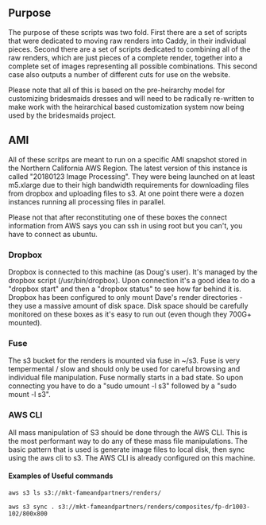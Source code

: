 ## Purpose
The purpose of these scripts was two fold.  First there are a set of scripts that were dedicated to moving raw renders into Caddy, in their individual pieces.  Second there are a set of scripts dedicated to combining all of the raw renders, which are just pieces of a complete render, together into a complete set of images representing all possible combinations.  This second case also outputs a number of different cuts for use on the website. 

Please note that all of this is based on the pre-heirarchy model for customizing bridesmaids dresses and will need to be radically re-written to make work with the heirarchical based customization system now being used by the bridesmaids project.

## AMI
All of these scritps are meant to run on a specific AMI snapshot stored in the Northern California AWS Region.  The latest version of this instance is called "20180123 Image Processing".  They were being launched on at least m5.xlarge due to their high bandwidth requirements for downloading files from dropbox and uploading files to s3.  At one point there were a dozen instances running all processing files in parallel.

Please not that after reconstituting one of these boxes the connect information from AWS says you can ssh in using root but you can't, you have to connect as ubuntu.

### Dropbox
Dropbox is connected to this machine (as Doug's user).  It's managed by the dropbox script (/usr/bin/dropbox).  Upon connection it's a good idea to do a "dropbox start" and then a "dropbox status" to see how far behind it is.  Dropbox has been configured to only mount Dave's render directories - they use a massive amount of disk space.  Disk space should be carefully monitored on these boxes as it's easy to run out (even though they 700G+ mounted).

### Fuse
The s3 bucket for the renders is mounted via fuse in ~/s3.  Fuse is very tempermental / slow and should only be used for careful browsing and individual file manipulation.  Fuse normally starts in a bad state.  So upon connecting you have to do a "sudo umount -l s3" followed by a "sudo mount -l s3".

### AWS CLI
All mass manipulation of S3 should be done through the AWS CLI.  This is the most performant way to do any of these mass file manipulations.  The basic pattern that is used is generate image files to local disk, then sync using the aws cli to s3.  The AWS CLI is already configured on this machine.  

#### Examples of Useful commands
`aws s3 ls s3://mkt-fameandpartners/renders/`

`aws s3 sync . s3://mkt-fameandpartners/renders/composites/fp-dr1003-102/800x800`
